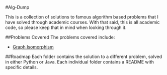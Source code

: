 #Alg-Dump

This is a collection of solutions to famous algorithm based problems that I have solved through academic courses. With that said, this is all academic code, so please keep that in mind when looking through it.

##Problems Covered
The problems covered include:
  * [Graph Isomorphism](http://en.wikipedia.org/wiki/Graph_isomorphism)

##Roadmap
Each folder contains the solution to a different problem, solved in either Python or Java. Each individual folder contains a README with specific details.
